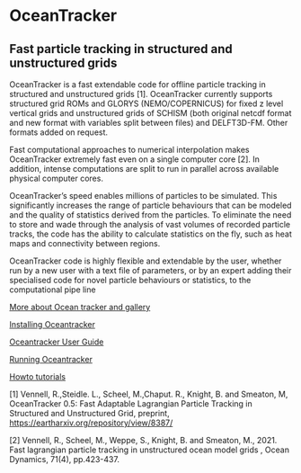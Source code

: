 # OceanTracker

## Fast particle tracking in structured and unstructured grids

OceanTracker is a fast extendable code for offline particle tracking in structured and  unstructured grids [1].
OceanTracker currently  supports structured grid ROMs and GLORYS (NEMO/COPERNICUS) 
for fixed z level vertical grids and unstructured grids of SCHISM 
(both original netcdf format and new format with variables split between files) and DELFT3D-FM.
Other formats added on request. 

Fast computational approaches to numerical interpolation makes OceanTracker extremely fast even on a single computer core [2]. 
In addition, intense computations are split to run in parallel across available physical computer cores.

OceanTracker’s speed enables millions of particles to be simulated. This significantly increases 
the range of particle behaviours that can be modeled and the quality of statistics derived from the particles. 
To eliminate the need to store and wade through the analysis of vast volumes of recorded particle tracks, the code has 
the ability to calculate statistics on the fly, such as heat maps and connectivity between regions.

OceanTracker code is highly flexible and extendable by the user, whether run by a new user with a text file of 
parameters, or by an expert adding their specialised code for novel particle behaviours or statistics, to the computational pipe line


[More about Ocean tracker and gallery](https://oceantracker.github.io/oceantracker/)

[Installing Oceantracker](https://oceantracker.github.io/oceantracker/info/installing.html)

[Oceantracker User Guide](https://oceantracker.github.io/oceantracker/info/users_guide.html)
  
[Running Oceantracker ](https://oceantracker.github.io/oceantracker/info/running_ocean_tracker.html)

[Howto tutorials](https://oceantracker.github.io/oceantracker/info/how_to.html)

[1] Vennell, R.,Steidle. L.,  Scheel, M.,Chaput. R., Knight, B. and Smeaton, M, OceanTracker 0.5: Fast Adaptable Lagrangian Particle Tracking in
Structured and Unstructured Grid, preprint, https://eartharxiv.org/repository/view/8387/ 

[2] Vennell, R., Scheel, M., Weppe, S., Knight, B. and Smeaton, M., 2021. Fast lagrangian particle tracking in unstructured ocean model grids , Ocean Dynamics, 71(4), pp.423-437.
